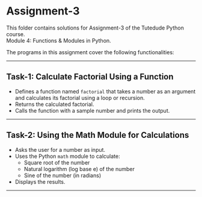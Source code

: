 # Assignment-3

This folder contains solutions for Assignment-3 of the Tutedude Python course.  
Module 4: Functions & Modules in Python.

The programs in this assignment cover the following functionalities:

---

## Task-1: Calculate Factorial Using a Function

- Defines a function named `factorial` that takes a number as an argument and calculates its factorial using a loop or recursion.
- Returns the calculated factorial.
- Calls the function with a sample number and prints the output.

---

## Task-2: Using the Math Module for Calculations

- Asks the user for a number as input.
- Uses the Python `math` module to calculate:
    - Square root of the number
    - Natural logarithm (log base e) of the number
    - Sine of the number (in radians)
- Displays the results.

---
